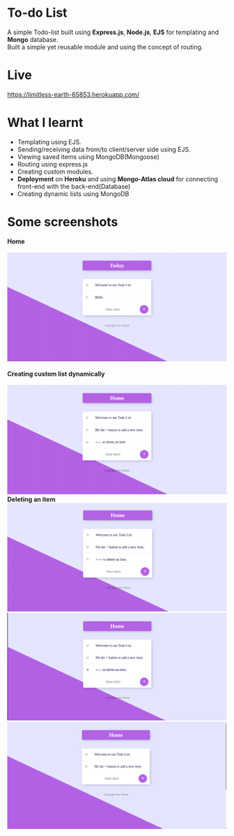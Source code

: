 # To-do List
A simple Todo-list built using __Express.js__, __Node.js__, __EJS__ for templating and __Mongo__ database. <br/>Built a simple yet reusable module and using the concept of routing.

# Live
https://limitless-earth-65853.herokuapp.com/

# What I learnt
* Templating using EJS.
* Sending/receiving data from/to client/server side using EJS.
* Viewing saved items using MongoDB(Mongoose)
* Routing using express.js
* Creating custom modules.
* __Deployment__ on **Heroku** and using __Mongo-Atlas cloud__ for connecting front-end with the back-end(Database)
* Creating dynamic lists using MongoDB

# Some screenshots
**Home** <br> <br>
![](images/Screenshot%20from%202020-04-30%2011-42-40.png)
<br> <br>
**Creating custom list dynamically** <br> <br>
![](images/Screenshot%20from%202020-04-30%2011-42-51.png)
**Deleting an item**
![](images/Screenshot%20from%202020-04-30%2011-43-15.png)
<br>
![](images/Screenshot%20from%202020-04-30%2011-43-18.png)
<br>
![](images/Screenshot%20from%202020-04-30%2011-43-53.png)
